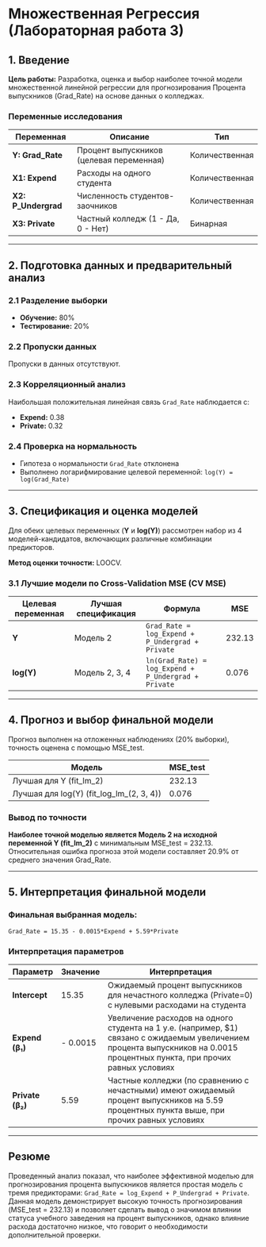 # Множественная Регрессия (Лабораторная работа 3)

## 1. Введение

**Цель работы:** Разработка, оценка и выбор наиболее точной модели множественной линейной регрессии для прогнозирования Процента выпускников (Grad_Rate) на основе данных о колледжах.

### Переменные исследования

| Переменная | Описание | Тип |
|------------|----------|-----|
| **Y: Grad_Rate** | Процент выпускников (целевая переменная) | Количественная |
| **X1: Expend** | Расходы на одного студента | Количественная |
| **X2: P_Undergrad** | Численность студентов-заочников | Количественная |
| **X3: Private** | Частный колледж (1 - Да, 0 - Нет) | Бинарная |

---

## 2. Подготовка данных и предварительный анализ

### 2.1 Разделение выборки
- **Обучение:** 80%
- **Тестирование:** 20%

### 2.2 Пропуски данных
Пропуски в данных отсутствуют.

### 2.3 Корреляционный анализ
Наибольшая положительная линейная связь `Grad_Rate` наблюдается с:
- **Expend:** 0.38
- **Private:** 0.32

### 2.4 Проверка на нормальность
- Гипотеза о нормальности `Grad_Rate` отклонена
- Выполнено логарифмирование целевой переменной: `log(Y) = log(Grad_Rate)`

---

## 3. Спецификация и оценка моделей

Для обеих целевых переменных (**Y** и **log(Y)**) рассмотрен набор из 4 моделей-кандидатов, включающих различные комбинации предикторов.

**Метод оценки точности:** LOOCV.

### 3.1 Лучшие модели по Cross-Validation MSE (CV MSE)

| Целевая переменная | Лучшая спецификация | Формула | MSE |
|---------------------|---------------------|---------|---------|
| **Y** | Модель 2 | `Grad_Rate = log_Expend + P_Undergrad + Private` | 232.13 |
| **log(Y)** | Модель 2, 3, 4 | `ln(Grad_Rate) = log_Expend + P_Undergrad + Private` | 0.076 |

---

## 4. Прогноз и выбор финальной модели

Прогноз выполнен на отложенных наблюдениях (20% выборки), точность оценена с помощью MSE_test.

| Модель | MSE_test |
|--------|----------|
| Лучшая для Y (fit_lm_2) | 232.13 |
| Лучшая для log(Y) (fit_log_lm_(2, 3, 4)) | 0.076 |

### Вывод по точности
**Наиболее точной моделью является Модель 2 на исходной переменной Y (fit_lm_2)** с минимальным MSE_test = 232.13. Относительная ошибка прогноза этой модели составляет 20.9% от среднего значения Grad_Rate.

---

## 5. Интерпретация финальной модели

### Финальная выбранная модель:

```
Grad_Rate = 15.35 - 0.0015*Expend + 5.59*Private
```

### Интерпретация параметров

| Параметр | Значение | Интерпретация |
|----------|----------|---------------|
| **Intercept** | 15.35 | Ожидаемый процент выпускников для нечастного колледжа (Private=0) с нулевыми расходами на студента |
| **Expend (β₁)** | - 0.0015 | Увеличение расходов на одного студента на 1 у.е. (например, $1) связано с ожидаемым увеличением процента выпускников на 0.0015 процентных пункта, при прочих равных условиях |
| **Private (β₂)** | 5.59 | Частные колледжи (по сравнению с нечастными) имеют ожидаемый процент выпускников на 5.59 процентных пункта выше, при прочих равных условиях |
---

## Резюме

Проведенный анализ показал, что наиболее эффективной моделью для прогнозирования процента выпускников является простая модель с тремя предикторами: `Grad_Rate = log_Expend + P_Undergrad + Private`. Данная модель демонстрирует высокую точность прогнозирования (MSE_test = 232.13) и позволяет сделать вывод о значимом влиянии статуса учебного заведения на процент выпускников, однако влияние расхода достаточно низкое, что говорит о необходимости дополнительной проверки.
